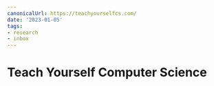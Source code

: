 ```yaml
---
canonicalUrl: https://teachyourselfcs.com/
date: '2023-01-05'
tags:
- research
- inbox
---
```


# Teach Yourself Computer Science